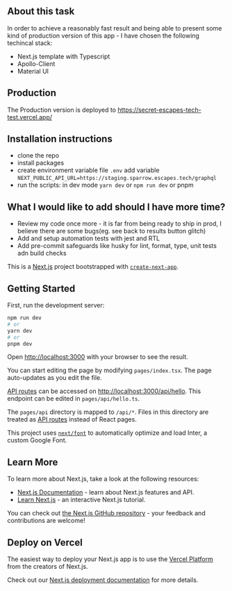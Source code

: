 ## About this task

In order to achieve a reasonably fast result and being able to present some kind of production version of this app - I have
chosen the following techincal stack:

- Next.js template with Typescript
- Apollo-Client
- Material UI

## Production

The Production version is deployed to https://secret-escapes-tech-test.vercel.app/

## Installation instructions

- clone the repo
- install packages
- create environment variable file `.env` add variable `NEXT_PUBLIC_API_URL=https://staging.sparrow.escapes.tech/graphql`
- run the scripts: in dev mode `yarn dev` or `npm run dev` or pnpm

## What I would like to add should I have more time?

- Review my code once more - it is far from being ready to ship in prod, I believe there are some bugs(eg. see back to results button glitch)
- Add and setup automation tests with jest and RTL
- Add pre-commit safeguards like husky for lint, format, type, unit tests adn build checks

This is a [Next.js](https://nextjs.org/) project bootstrapped with [`create-next-app`](https://github.com/vercel/next.js/tree/canary/packages/create-next-app).

## Getting Started

First, run the development server:

```bash
npm run dev
# or
yarn dev
# or
pnpm dev
```

Open [http://localhost:3000](http://localhost:3000) with your browser to see the result.

You can start editing the page by modifying `pages/index.tsx`. The page auto-updates as you edit the file.

[API routes](https://nextjs.org/docs/api-routes/introduction) can be accessed on [http://localhost:3000/api/hello](http://localhost:3000/api/hello). This endpoint can be edited in `pages/api/hello.ts`.

The `pages/api` directory is mapped to `/api/*`. Files in this directory are treated as [API routes](https://nextjs.org/docs/api-routes/introduction) instead of React pages.

This project uses [`next/font`](https://nextjs.org/docs/basic-features/font-optimization) to automatically optimize and load Inter, a custom Google Font.

## Learn More

To learn more about Next.js, take a look at the following resources:

- [Next.js Documentation](https://nextjs.org/docs) - learn about Next.js features and API.
- [Learn Next.js](https://nextjs.org/learn) - an interactive Next.js tutorial.

You can check out [the Next.js GitHub repository](https://github.com/vercel/next.js/) - your feedback and contributions are welcome!

## Deploy on Vercel

The easiest way to deploy your Next.js app is to use the [Vercel Platform](https://vercel.com/new?utm_medium=default-template&filter=next.js&utm_source=create-next-app&utm_campaign=create-next-app-readme) from the creators of Next.js.

Check out our [Next.js deployment documentation](https://nextjs.org/docs/deployment) for more details.

